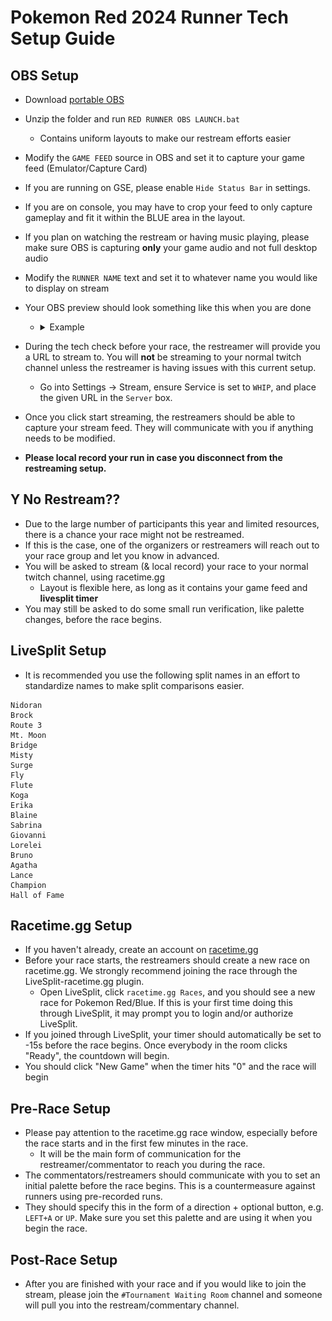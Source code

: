 # Pokemon Red 2024 Runner Tech Setup Guide

## OBS Setup
- Download [portable OBS](https://drive.google.com/file/d/1e_pUcq5JcJkLql5j2EsNO7yng-aop39D/view?usp=sharing)
- Unzip the folder and run `RED RUNNER OBS LAUNCH.bat`
    - Contains uniform layouts to make our restream efforts easier
- Modify the `GAME FEED` source in OBS and set it to capture your game feed (Emulator/Capture Card)
- If you are running on GSE, please enable `Hide Status Bar` in settings.
- If you are on console, you may have to crop your feed to only capture gameplay and fit it within the BLUE area in the layout. 
- If you plan on watching the restream or having music playing, please make sure OBS is capturing **only** your game audio and not full desktop audio
- Modify the `RUNNER NAME` text and set it to whatever name you would like to display on stream
- Your OBS preview should look something like this when you are done

    - <details><summary>Example</summary>
        <img src="images/obs_runner_preview.png">
        </details>

- During the tech check before your race, the restreamer will provide you a URL to stream to. You will **not** be streaming to your normal twitch channel unless the restreamer is having issues with this current setup.
    - Go into Settings -> Stream, ensure Service is set to `WHIP`, and place the given URL in the `Server` box.
- Once you click start streaming, the restreamers should be able to capture your stream feed. They will communicate with you if anything needs to be modified.
- **Please local record your run in case you disconnect from the restreaming setup.**

## Y No Restream??
- Due to the large number of participants this year and limited resources, there is a chance your race might not be restreamed.
- If this is the case, one of the organizers or restreamers will reach out to your race group and let you know in advanced.
- You will be asked to stream (& local record) your race to your normal twitch channel, using racetime.gg
    - Layout is flexible here, as long as it contains your game feed and **livesplit timer**
- You may still be asked to do some small run verification, like palette changes, before the race begins.

## LiveSplit Setup
- It is recommended you use the following split names in an effort to standardize names to make split comparisons easier.
```
Nidoran
Brock
Route 3
Mt. Moon
Bridge
Misty
Surge
Fly
Flute
Koga
Erika
Blaine
Sabrina
Giovanni
Lorelei
Bruno
Agatha
Lance
Champion
Hall of Fame
```

## Racetime.gg Setup
- If you haven't already, create an account on [racetime.gg](https://racetime.gg/)
- Before your race starts, the restreamers should create a new race on racetime.gg. We strongly recommend joining the race through the LiveSplit-racetime.gg plugin.
    - Open LiveSplit, click `racetime.gg Races`, and you should see a new race for Pokemon Red/Blue. If this is your first time doing this through LiveSplit, it may prompt you to login and/or authorize LiveSplit.
- If you joined through LiveSplit, your timer should automatically be set to -15s before the race begins. Once everybody in the room clicks "Ready", the countdown will begin.
- You should click "New Game" when the timer hits "0" and the race will begin


## Pre-Race Setup
- Please pay attention to the racetime.gg race window, especially before the race starts and in the first few minutes in the race.
    - It will be the main form of communication for the restreamer/commentator to reach you during the race.
- The commentators/restreamers should communicate with you to set an initial palette before the race begins. This is a countermeasure against runners using pre-recorded runs.
- They should specify this in the form of a direction + optional button, e.g. `LEFT+A` or `UP`. Make sure you set this palette and are using it when you begin the race.

## Post-Race Setup
- After you are finished with your race and if you would like to join the stream, please join the `#Tournament Waiting Room` channel and someone will pull you into the restream/commentary channel.
